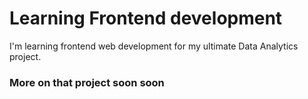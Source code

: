 # Learning Frontend development

I'm learning frontend web development for my ultimate Data Analytics project.

### More on that project soon soon
